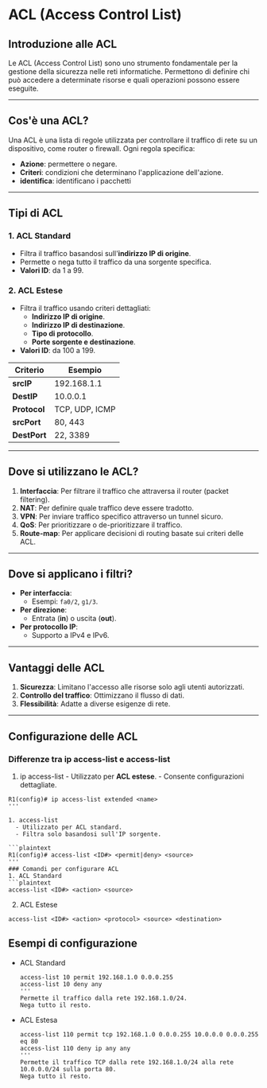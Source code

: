 # ACL (Access Control List)

## Introduzione alle ACL

Le ACL (Access Control List) sono uno strumento fondamentale per la gestione della sicurezza nelle reti informatiche. Permettono di definire chi può accedere a determinate risorse e quali operazioni possono essere eseguite.

---

## Cos'è una ACL?

Una ACL è una lista di regole utilizzata per controllare il traffico di rete su un dispositivo, come router o firewall. Ogni regola specifica:

- **Azione**: permettere o negare.
- **Criteri**: condizioni che determinano l'applicazione dell'azione.
- **identifica**: identificano i pacchetti

---

## Tipi di ACL

### 1. **ACL Standard**

- Filtra il traffico basandosi sull'**indirizzo IP di origine**.
- Permette o nega tutto il traffico da una sorgente specifica.
- **Valori ID**: da 1 a 99.

### 2. **ACL Estese**

- Filtra il traffico usando criteri dettagliati:
  - **Indirizzo IP di origine**.
  - **Indirizzo IP di destinazione**.
  - **Tipo di protocollo**.
  - **Porte sorgente e destinazione**.
- **Valori ID**: da 100 a 199.

| **Criterio**    | **Esempio**     |
|------------------|-----------------|
| **srcIP**        | 192.168.1.1     |
| **DestIP**       | 10.0.0.1        |
| **Protocol**     | TCP, UDP, ICMP  |
| **srcPort**      | 80, 443         |
| **DestPort**     | 22, 3389        |

---

## Dove si utilizzano le ACL?

1. **Interfaccia**: Per filtrare il traffico che attraversa il router (packet filtering).
2. **NAT**: Per definire quale traffico deve essere tradotto.
3. **VPN**: Per inviare traffico specifico attraverso un tunnel sicuro.
4. **QoS**: Per prioritizzare o de-prioritizzare il traffico.
5. **Route-map**: Per applicare decisioni di routing basate sui criteri delle ACL.

---

## Dove si applicano i filtri?

- **Per interfaccia**:
  - Esempi: `fa0/2`, `g1/3`.
- **Per direzione**:
  - Entrata (**in**) o uscita (**out**).
- **Per protocollo IP**:
  - Supporto a IPv4 e IPv6.

---

## Vantaggi delle ACL

1. **Sicurezza**: Limitano l'accesso alle risorse solo agli utenti autorizzati.
2. **Controllo del traffico**: Ottimizzano il flusso di dati.
3. **Flessibilità**: Adatte a diverse esigenze di rete.

---

## Configurazione delle ACL

### **Differenze tra ip access-list e access-list**

   1. ip access-list
    - Utilizzato per **ACL estese**.
    - Consente configurazioni dettagliate.
  
  ``` plaintext
  R1(config)# ip access-list extended <name>
  '''

  1. access-list
    - Utilizzato per ACL standard.
    - Filtra solo basandosi sull'IP sorgente.
  
  ```plaintext
  R1(config)# access-list <ID#> <permit|deny> <source>
  '''
### Comandi per configurare ACL
 1. ACL Standard
  ```plaintext
  access-list <ID#> <action> <source>
  ```

 2. ACL Estese

  ```plaintext
  access-list <ID#> <action> <protocol> <source> <destination>    
  ```

## Esempi di configurazione

- ACL Standard

  ``` plaintext
  access-list 10 permit 192.168.1.0 0.0.0.255
  access-list 10 deny any
  '''
  Permette il traffico dalla rete 192.168.1.0/24.
  Nega tutto il resto.
- ACL Estesa

  ```plaintext
  access-list 110 permit tcp 192.168.1.0 0.0.0.255 10.0.0.0 0.0.0.255 eq 80
  access-list 110 deny ip any any
  '''
  Permette il traffico TCP dalla rete 192.168.1.0/24 alla rete 10.0.0.0/24 sulla porta 80.
  Nega tutto il resto.
